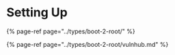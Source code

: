 # Setting Up

{% page-ref page="../types/boot-2-root/" %}

{% page-ref page="../types/boot-2-root/vulnhub.md" %}





